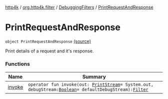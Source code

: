 [http4k](../../../index.md) / [org.http4k.filter](../../index.md) / [DebuggingFilters](../index.md) / [PrintRequestAndResponse](./index.md)

# PrintRequestAndResponse

`object PrintRequestAndResponse` [(source)](https://github.com/http4k/http4k/blob/master/http4k-core/src/main/kotlin/org/http4k/filter/DebuggingFilters.kt#L47)

Print details of a request and it's response.

### Functions

| Name | Summary |
|---|---|
| [invoke](invoke.md) | `operator fun invoke(out: `[`PrintStream`](https://docs.oracle.com/javase/6/docs/api/java/io/PrintStream.html)` = System.out, debugStream: `[`Boolean`](https://kotlinlang.org/api/latest/jvm/stdlib/kotlin/-boolean/index.html)` = defaultDebugStream): `[`Filter`](../../../org.http4k.core/-filter/index.md) |
